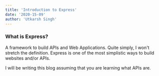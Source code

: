 ```yaml
---
title: 'Introduction to Express'
date: '2020-15-09'
author: 'Utkarsh Singh'
---
```


### What is Express?

A framework to build APIs and Web Applications. Quite simply, I won't stretch the definition.
Express is one of the most simplistic ways to build websites and/or APIs. 

I will be writing this blog assuming that you are learning what APIs are.

### 